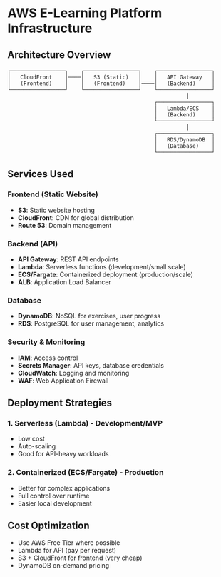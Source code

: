 # AWS E-Learning Platform Infrastructure

## Architecture Overview

```
┌─────────────────┐    ┌─────────────────┐    ┌─────────────────┐
│   CloudFront    │────│   S3 (Static)   │    │   API Gateway   │
│   (Frontend)    │    │   (Frontend)    │────│   (Backend)     │
└─────────────────┘    └─────────────────┘    └─────────────────┘
                                                        │
                                              ┌─────────────────┐
                                              │   Lambda/ECS    │
                                              │   (Backend)     │
                                              └─────────────────┘
                                                        │
                                              ┌─────────────────┐
                                              │   RDS/DynamoDB  │
                                              │   (Database)    │
                                              └─────────────────┘
```

## Services Used

### Frontend (Static Website)
- **S3**: Static website hosting
- **CloudFront**: CDN for global distribution
- **Route 53**: Domain management

### Backend (API)
- **API Gateway**: REST API endpoints
- **Lambda**: Serverless functions (development/small scale)
- **ECS/Fargate**: Containerized deployment (production/scale)
- **ALB**: Application Load Balancer

### Database
- **DynamoDB**: NoSQL for exercises, user progress
- **RDS**: PostgreSQL for user management, analytics

### Security & Monitoring
- **IAM**: Access control
- **Secrets Manager**: API keys, database credentials
- **CloudWatch**: Logging and monitoring
- **WAF**: Web Application Firewall

## Deployment Strategies

### 1. Serverless (Lambda) - Development/MVP
- Low cost
- Auto-scaling
- Good for API-heavy workloads

### 2. Containerized (ECS/Fargate) - Production
- Better for complex applications
- Full control over runtime
- Easier local development

## Cost Optimization
- Use AWS Free Tier where possible
- Lambda for API (pay per request)
- S3 + CloudFront for frontend (very cheap)
- DynamoDB on-demand pricing
